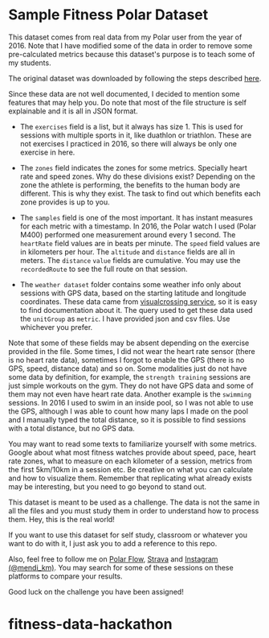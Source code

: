 # Sample Fitness Polar Dataset

This dataset comes from real data from my Polar user from the year of 2016. Note that I have modified some of the data in order to remove some pre-calculated metrics because this dataset's purpose is to teach some of my students.

The original dataset was downloaded by following the steps described [here](https://support.polar.com/en/how-to-download-all-your-data-from-polar-flow).

Since these data are not well documented, I decided to mention some features that may help you. Do note that most of the file structure is self explainable and it is all in JSON format.

- The ``exercises`` field is a list, but it always has size 1. This is used for sessions with multiple sports in it, like duathlon or triathlon. These are not exercises I practiced in 2016, so there will always be only one exercise in here.

- The ``zones`` field indicates the zones for some metrics. Specially heart rate and speed zones. Why do these divisions exist? Depending on the zone the athlete is performing, the benefits to the human body are different. This is why they exist. The task to find out which benefits each zone provides is up to you.

- The ``samples`` field is one of the most important. It has instant measures for each metric with a timestamp. In 2016, the Polar watch I used (Polar M400) performed one measurement around every 1 second. The ``heartRate`` field values are in beats per minute. The ``speed`` field values are in kilometers per hour. The ``altitude`` and ``distance`` fields are all in meters. The ``distance`` ``value`` fields are cumulative. You may use the ``recordedRoute`` to see the full route on that session.

- The ``weather dataset`` folder contains some weather info only about sessions with GPS data, based on the starting latitude and longitude coordinates. These data came from [visualcrossing service](https://visualcrossing.com/), so it is easy to find documentation about it. The query used to get these data used the ``unitGroup`` as ``metric``. I have provided json and csv files. Use whichever you prefer.

Note that some of these fields may be absent depending on the exercise provided in the file. Some times, I did not wear the heart rate sensor (there is no heart rate data), sometimes I forgot to enable the GPS (there is no GPS, speed, distance data) and so on. Some modalities just do not have some data by definition, for example, the ``strength training`` sessions are just simple workouts on the gym. They do not have GPS data and some of them may not even have heart rate data. Another example is the ``swimming`` sessions. In 2016 I used to swim in an inside pool, so I was not able to use the GPS, although I was able to count how many laps I made on the pool and I manually typed the total distance, so it is possible to find sessions with a total distance, but no GPS data.

You may want to read some texts to familiarize yourself with some metrics. Google about what most fitness watches provide about speed, pace, heart rate zones, what to measure on each kilometer of a session, metrics from the first 5km/10km in a session etc. Be creative on what you can calculate and how to visualize them. Remember that replicating what already exists may be interesting, but you need to go beyond to stand out.

This dataset is meant to be used as a challenge. The data is not the same in all the files and you must study them in order to understand how to process them. Hey, this is the real world!

If you want to use this dataset for self study, classroom or whatever you want to do with it, I just ask you to add a reference to this repo.

Also, feel free to follow me on [Polar Flow](https://flow.polar.com/training/profiles/3142224), [Strava](https://www.strava.com/athletes/9485255) and [Instagram (@mendi_km)](https://instagram.com/mendi_km). You may search for some of these sessions on these platforms to compare your results.

Good luck on the challenge you have been assigned!
# fitness-data-hackathon
